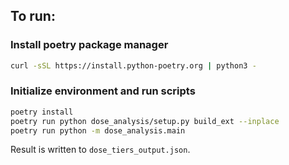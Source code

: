 ## To run:

### Install poetry package manager

```bash
curl -sSL https://install.python-poetry.org | python3 -
```

### Initialize environment and run scripts

```bash
poetry install
poetry run python dose_analysis/setup.py build_ext --inplace
poetry run python -m dose_analysis.main
```

Result is written to `dose_tiers_output.json`.
